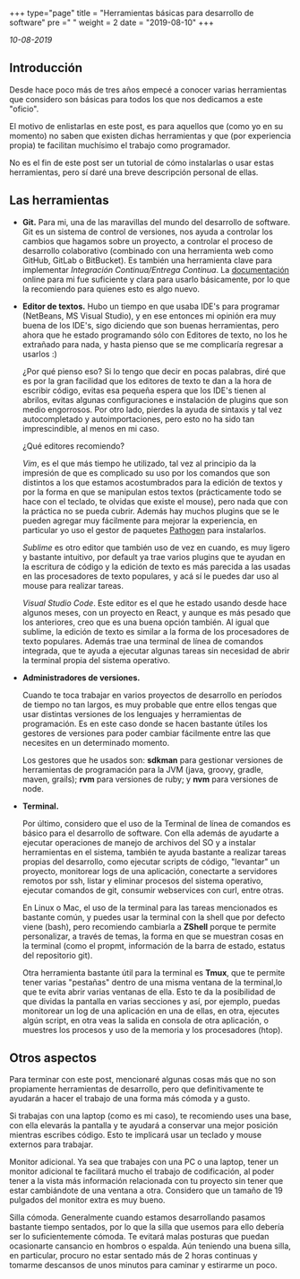 +++
type="page"
title = "Herramientas básicas para desarrollo de software"
pre ="<i class='fa fa-anchor'></i> "
weight = 2
date = "2019-08-10"
+++

*10-08-2019*

## Introducción
<!--more-->
Desde hace poco más de tres años empecé a conocer varias herramientas que considero son básicas para todos los que nos dedicamos a este "oficio".

El motivo de enlistarlas en este post, es para aquellos que (como yo en su momento) no saben que existen dichas herramientas y que (por experiencia propia) te facilitan muchísimo el trabajo como programador.

No es el fin de este post ser un tutorial de cómo instalarlas o usar estas herramientas, pero sí daré una breve descripción personal de ellas.


## Las herramientas

* **Git.** Para mi, una de las maravillas del mundo del desarrollo de software. Git es un sistema de control de versiones, nos ayuda a controlar los cambios que hagamos sobre un proyecto, a controlar el proceso de desarrollo colaborativo (combinado con una herramienta web como GitHub, GitLab o BitBucket). Es también una herramienta clave para implementar *Integración Continua/Entrega Continua*. La [documentación](https://git-scm.com/book/es/v1/Empezando) online para mi fue suficiente y clara para usarlo básicamente, por lo que la recomiendo para quienes esto es algo nuevo.

* **Editor de textos.** Hubo un tiempo en que usaba IDE's para programar (NetBeans, MS Visual Studio), y en ese entonces mi opinión era muy buena de los IDE's, sigo diciendo que son buenas herramientas, pero ahora que he estado programando sólo con Editores de texto, no los he extrañado para nada, y hasta pienso que se me complicaría regresar a usarlos :)

	¿Por qué pienso eso? Si lo tengo que decir en pocas palabras, diré que es por la gran facilidad que los editores de texto te dan a la hora de escribir código, evitas esa pequeña espera que los IDE's tienen al abrilos, evitas algunas configuraciones e instalación de plugins que son medio engorrosos. Por otro lado, pierdes la ayuda de sintaxis y tal vez autocompletado y autoimportaciones, pero esto no ha sido tan imprescindible, al menos en mi caso.

	¿Qué editores recomiendo? 

	*Vim*, es el que más tiempo he utilizado, tal vez al principio da la impresión de que es complicado su uso por los comandos que son distintos a los que estamos acostumbrados para la edición de textos y por la forma en que se manipulan estos textos (prácticamente todo se hace con el teclado, te olvidas que existe el mouse), pero nada que con la práctica no se pueda cubrir. Además hay muchos plugins que se le pueden agregar muy fácilmente para mejorar la experiencia, en particular yo uso el gestor de paquetes [Pathogen](https://github.com/tpope/vim-pathogen) para instalarlos. 

	*Sublime* es otro editor que también uso de vez en cuando, es muy ligero y bastante intuitivo, por default ya trae varios plugins que te ayudan en la escritura de código y la edición de texto es más parecida a las usadas en las procesadores de texto populares, y acá sí le puedes dar uso al mouse para realizar tareas.

	*Visual Studio Code*. Este editor es el que he estado usando desde hace algunos meses, con un proyecto en React, y aunque es más pesado que los anteriores, creo que es una buena opción también. Al igual que sublime, la edición de texto es similar a la forma de los procesadores de texto populares. Además trae una terminal de línea de comandos integrada, que te ayuda a ejecutar algunas tareas sin necesidad de abrir la terminal propia del sistema operativo.

* **Administradores de versiones.**

	Cuando te toca trabajar en varios proyectos de desarrollo en períodos de tiempo no tan largos, es muy probable que entre ellos tengas que usar distintas versiones de los lenguajes y herramientas de programación. Es en este caso donde se hacen bastante útiles los gestores de versiones para poder cambiar fácilmente entre las que necesites en un determinado momento.

	Los gestores que he usados son: **sdkman** para gestionar versiones de herramientas de programación para la JVM (java, groovy, gradle, maven, grails); **rvm** para versiones de ruby; y **nvm** para versiones de node.

* **Terminal.** 

	Por último, considero que el uso de la Terminal de línea de comandos es básico para el desarrollo de software. Con ella además de ayudarte a ejecutar operaciones de manejo de archivos del SO y a instalar herramientas en el sistema, también te ayuda bastante a realizar tareas propias del desarrollo, como ejecutar scripts de código, "levantar" un proyecto, monitorear logs de una aplicación, conectarte a servidores remotos por ssh, listar y eliminar procesos del sistema operativo, ejecutar comandos de git, consumir webservices con curl, entre otras.

	En Linux o Mac, el uso de la terminal para las tareas mencionados es bastante común, y puedes usar la terminal con la shell que por defecto viene (bash), pero recomiendo cambiarla a **ZShell** porque te permite personalizar, a través de temas, la forma en que se muestran cosas en la terminal (como el propmt, información de la barra de estado, estatus del repositorio git).

	Otra herramienta bastante útil para la terminal es **Tmux**, que te permite tener varias "pestañas" dentro de una misma ventana de la terminal,lo que te evita abrir varias ventanas de ella. Esto te da la posibilidad de que dividas la pantalla en varias secciones y así, por ejemplo, puedas monitorear un log de una aplicación en una de ellas, en otra, ejecutes algún script, en otra veas la salida en consola de otra aplicación, o muestres los procesos y uso de la memoria y los procesadores (htop). 

## Otros aspectos

Para terminar con este post, mencionaré algunas cosas más que no son propiamente herramientas de desarrollo, pero que definitivamente te ayudarán a hacer el trabajo de una forma más cómoda y a gusto.

Si trabajas con una laptop (como es mi caso), te recomiendo uses una base, con ella elevarás la pantalla y te ayudará a conservar una mejor posición mientras escribes código. Esto te implicará usar un teclado y mouse externos para trabajar.

Monitor adicional. Ya sea que trabajes con una PC o una laptop, tener un monitor adicional te facilitará mucho el trabajo de codificación, al poder tener a la vista más información relacionada con tu proyecto sin tener que estar cambiándote de una ventana a otra. Considero que un tamaño de 19 pulgados del monitor extra es muy bueno.

Silla cómoda. Generalmente cuando estamos desarrollando pasamos bastante tiempo sentados, por lo que la silla que usemos para ello debería ser lo suficientemente cómoda. Te evitará malas posturas que puedan ocasionarte cansancio en hombros o espalda. Aún teniendo una buena silla, en particular, procuro no estar sentado más de 2 horas continuas y tomarme descansos de unos minutos para caminar y estirarme un poco.
